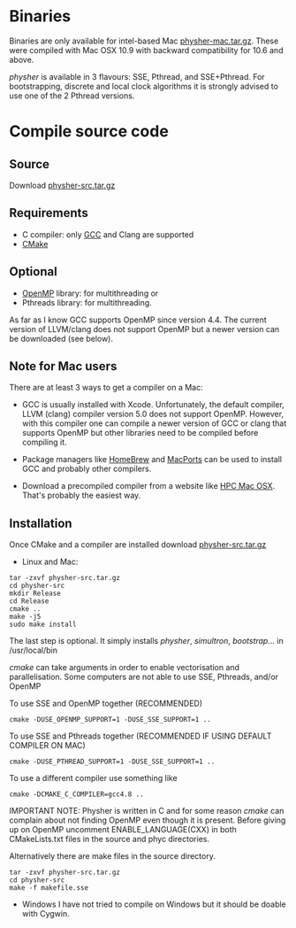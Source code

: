 # Binaries #

Binaries are only available for intel-based Mac [physher-mac.tar.gz](https://drive.google.com/folderview?id=0B1fZePvFRVeBemNjUE4zZWdPVVU&usp=sharing). These were compiled with Mac OSX 10.9 with backward compatibility for 10.6 and above.

_physher_ is available in 3 flavours: SSE, Pthread, and SSE+Pthread. For bootstrapping, discrete and local clock algorithms it is strongly advised to use one of the 2 Pthread versions.

# Compile source code #

## Source ##

Download [physher-src.tar.gz](https://drive.google.com/folderview?id=0B1fZePvFRVeBemNjUE4zZWdPVVU&usp=sharing)

## Requirements ##

  * C compiler: only [GCC](http://gcc.gnu.org) and Clang are supported
  * [CMake](http://www.cmake.org/cmake/resources/software.html)

## Optional ##
  * [OpenMP](http://openmp.org) library: for multithreading or
  * Pthreads library: for multithreading.

As far as I know GCC supports OpenMP since version 4.4. The current version of LLVM/clang does not support OpenMP but a newer version can be downloaded (see below).

## Note for Mac users ##

There are at least 3 ways to get a compiler on a Mac:
  * GCC is usually installed with Xcode. Unfortunately, the default compiler, LLVM (clang) compiler version 5.0 does not support OpenMP. However,  with this compiler one can compile a newer version of GCC or clang that supports OpenMP but other libraries need to be compiled before compiling it.

  * Package managers like [HomeBrew](http://brew.sh) and [MacPorts](http://www.macports.org) can be used to install GCC and probably other compilers.

  * Download a precompiled compiler from a website like [HPC Mac OSX](http://hpc.sourceforge.net). That's probably the easiest way.

## Installation ##

Once CMake and a compiler are installed download [physher-src.tar.gz](https://drive.google.com/folderview?id=0B1fZePvFRVeBemNjUE4zZWdPVVU&usp=sharing)

  * Linux and Mac:
```
tar -zxvf physher-src.tar.gz
cd physher-src
mkdir Release
cd Release
cmake ..
make -j5
sudo make install
```

The last step is optional. It simply installs _physher_, _simultron_, _bootstrap_... in /usr/local/bin

_cmake_ can take arguments in order to enable vectorisation and parallelisation. Some computers are not able to use SSE, Pthreads, and/or OpenMP

To use SSE and OpenMP together (RECOMMENDED)
```
cmake -DUSE_OPENMP_SUPPORT=1 -DUSE_SSE_SUPPORT=1 ..
```


To use SSE and Pthreads together (RECOMMENDED IF USING DEFAULT COMPILER ON MAC)
```
cmake -DUSE_PTHREAD_SUPPORT=1 -DUSE_SSE_SUPPORT=1 ..
```

To use a different compiler use something like
```
cmake -DCMAKE_C_COMPILER=gcc4.8 ..
```

IMPORTANT NOTE: Physher is written in C and for some reason _cmake_ can complain about not finding OpenMP even though it is present. Before giving up on OpenMP uncomment ENABLE\_LANGUAGE(CXX) in both CMakeLists.txt files in the source and phyc directories.


Alternatively there are make files in the source directory.
```
tar -zxvf physher-src.tar.gz
cd physher-src
make -f makefile.sse
```



  * Windows
I have not tried to compile on Windows but it should be doable with Cygwin.